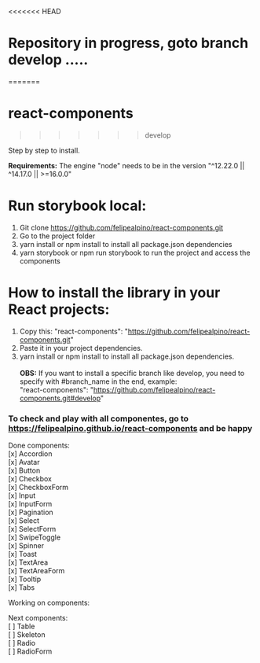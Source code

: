 <<<<<<< HEAD
# Repository in progress, goto branch develop  ..... 
=======
# react-components
>>>>>>> develop

Step by step to install.

**Requirements:** The engine "node" needs to be in the version "^12.22.0 || ^14.17.0 || >=16.0.0"

# Run storybook local: 
1. Git clone https://github.com/felipealpino/react-components.git
2. Go to the project folder
3. yarn install or npm install to install all package.json dependencies
4. yarn storybook or npm run storybook to run the project and access the components

# How to install the library in your React projects: 
1. Copy this: "react-components": "https://github.com/felipealpino/react-components.git"
2. Paste it in your project dependencies.
3. yarn install or npm install to install all package.json dependencies.
<br><br>
**OBS:** If you want to install a specific branch like develop, you need to specify with #branch_name in the end, example:  
"react-components": "https://github.com/felipealpino/react-components.git#develop"

### To check and play with all componentes, go to https://felipealpino.github.io/react-components and be happy


Done components: <br>
[x] Accordion <br>
[x] Avatar <br>
[x] Button <br>
[x] Checkbox <br>
[x] CheckboxForm <br>
[x] Input <br>
[x] InputForm <br>
[x] Pagination <br>
[x] Select <br>
[x] SelectForm <br>
[x] SwipeToggle <br>
[x] Spinner <br>
[x] Toast <br>
[x] TextArea <br>
[x] TextAreaForm <br>
[x] Tooltip <br>
[x] Tabs <br>

Working on components: <br>

Next components: <br>
[ ] Table <br>
[ ] Skeleton <br>
[ ] Radio <br>
[ ] RadioForm <br>
